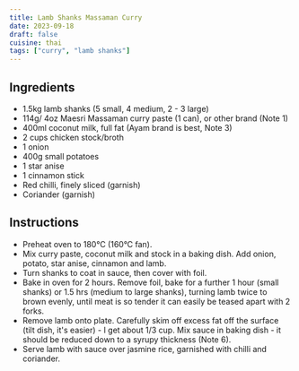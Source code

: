 ```yaml
---
title: Lamb Shanks Massaman Curry
date: 2023-09-18
draft: false
cuisine: thai
tags: ["curry", "lamb shanks"]
---
```


## Ingredients
- 1.5kg lamb shanks (5 small, 4 medium, 2 - 3 large)
- 114g/ 4oz Maesri Massaman curry paste (1 can), or other brand (Note 1)
- 400ml coconut milk, full fat (Ayam brand is best, Note 3)
- 2 cups chicken stock/broth
- 1 onion
- 400g small potatoes
- 1 star anise
- 1 cinnamon stick
- Red chilli, finely sliced (garnish)
- Coriander (garnish)

## Instructions
- Preheat oven to 180°C (160°C fan).
- Mix curry paste, coconut milk and stock in a baking dish. Add onion, potato, star anise, cinnamon and lamb.
- Turn shanks to coat in sauce, then cover with foil.
- Bake in oven for 2 hours. Remove foil, bake for a further 1 hour (small shanks) or 1.5 hrs (medium to large shanks), turning lamb twice to brown evenly, until meat is so tender it can easily be teased apart with 2 forks.
- Remove lamb onto plate. Carefully skim off excess fat off the surface (tilt dish, it's easier) - I get about 1/3 cup. Mix sauce in baking dish - it should be reduced down to a syrupy thickness (Note 6).
- Serve lamb with sauce over jasmine rice, garnished with chilli and coriander.

